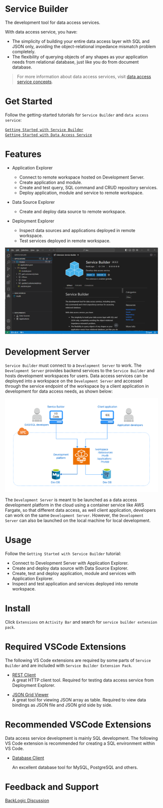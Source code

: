 # Service Builder

The development tool for data access services.

With data access service, you have:
- The simplicity of building your entire data access layer with SQL and JSON only, avoiding the object-relational impedance mismatch problem completely.
- The flexibility of querying objects of any shapes as your application needs from relational database, just like you do from document database.

>For more information about data access services, visit [data access service concepts](https://www.backlogic.net/docs/concepts/).  

# Get Started

Follow the getting-started tutorials for `Service Builder` and `data access service`:

[`Getting Started with Service Builder`](https://www.backlogic.net/docs/getting-started/service-builder/)  
[`Getting Started with Data Access Service`](https://www.backlogic.net/docs/getting-started/data-access-service/)  

# Features

- Application Explorer
  - Connect to remote workspace hosted on Development Server.
  - Create application and module.
  - Create and test query, SQL command and CRUD repository services.
  - Deploy application, module and service to remote workspace.
  
- Data Source Explorer
  - Create and deploy data source to remote workspace.

- Deployment Explorer
  - Inspect data sources and applications deployed in remote workspace.
  - Test services deployed in remote workspace.  

![Service Builder](./resources/images/service-builder.png)

# Development Server

`Service Builder` must connect to a `Development Server` to work. The `Development Server` provides backend services to the `Service Builder` and hosts development workspaces for users. Data access services can be deployed into a workspace on the `Development Server` and accessed through the service endpoint of the workspace by a client application in development for data access needs, as shown below:

![Development Server](resources/images/development-server.png)

The `Development Server` is meant to be launched as a data access development platform in the cloud using a container service like AWS Fargate, so that different data access, as well client application, developers can work on the same `Development Server`. However, the `Development Server` can also be launched on the local machine for local development.

# Usage

Follow the `Getting Started with Service Builder` tutorial:

- Connect to Development Server with Application Explorer.
- Create and deploy data source with Data Source Explorer.
- Create, test and deploy application, module and services with Application Explorer.
- Inspect and test application and services deployed into remote workspace.

# Install

Click `Extensions` on `Activity Bar` and search for `service builder extension pack`.

# Required VSCode Extensions

The following VS Code extensions are required by some parts of `Service Builder` and are included with `Service Builder Extension Pack`.

- [REST Client](https://marketplace.visualstudio.com/items?itemName=humao.rest-client)  
  A great HTTP client tool. Required for testing data access service from Deployment Explorer.

- [JSON Grid Viewer](https://marketplace.visualstudio.com/items?itemName=DutchIgor.json-viewer)  
  A great tool for viewing JSON array as table. Required to view data bindings as JSON file and JSON grid side by side.

# Recommended VSCode Extensions

Data access service development is mainly SQL development. The following VS Code extension is recommended for creating a SQL environment within VS Code. 

- [Database Client](https://marketplace.visualstudio.com/items?itemName=cweijan.vscode-database-client2)  

  An excellent database tool for MySQL, PostgreSQL and others. 

# Feedback and Support

[BackLogic Discussion](https://github.com/bklogic/backlogic-project/discussions/categories/general)
